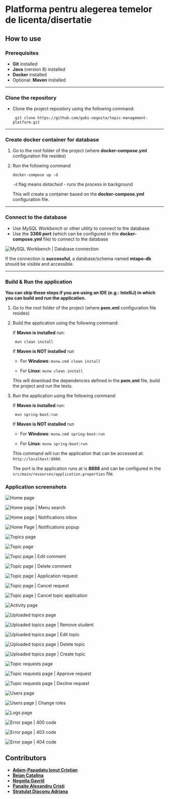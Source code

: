 
# Platforma pentru alegerea temelor de licenta/disertatie

## How to use

### Prerequisites

 - **Git** installed
 - **Java** (version 8) installed
 - **Docker** installed
 - Optional: **Maven** installed

---

### Clone the repository

 - Clone the project repository using the following command:

	    git clone https://github.com/gabi-negoita/topic-management-platform.git

---

### Create docker container for database

 1. Go to the root folder of the project (where **docker-compose.yml** configuration file resides)
 2. Run the following command

		docker-compose up -d
	
	`-d` flag means *detached* - runs the process in background

	This will create a container based on the **docker-compose.yml** configuration file.

---

### Connect to the database

 - Use *MySQL Workbench* or other utility to connect to the database
 - Use the **3366 port** (which can be configured in the **docker-compose.yml** file) to connect to the database

![MySQL Workbench | Database connection](https://i.ibb.co/308r636/Screenshot-2021-11-02-212602.png)

If the connection is **successful**, a database/schema named **mtapo-db** should be visible and accessible.

---
### Build & Run the application

**You can skip these steps if you are using an IDE (e.g.: IntelliJ) in which you can build and run the application.**

1. Go to the root folder of the project (where **pom.xml** configuration file resides)
2. Build the application using the following command:
	
	If **Maven is installed** run:

		mvn clean install
	 
	
	If **Maven is NOT installed** run
	- For **Windows**: `mvnw.cmd clean install`
	
	- For **Linux**: `mvnw clean install`

	This will download the dependencies defined in the **pom.xml** file, build the project and run the tests.

3. Run the application using the following command:
	
	If **Maven is installed** run:

		mvn spring-boot:run
	
	
	If **Maven is NOT installed** run
	- For **Windows**: `mvnw.cmd spring-boot:run`
	
	- For **Linux**: `mvnw spring-boot:run`

	This command will run the application that can be accessed at: `http://localhost:8888`. 

	The port is the application runs at is **8888** and can be configured in the `src/main/resources/application.properties` file.

### Application screenshots

![Home page](https://github.com/gabi-negoita/topic-management-platform/blob/main/screenshots/home-page.jpeg?raw=true)

![Home page | Menu search](https://github.com/gabi-negoita/topic-management-platform/blob/main/screenshots/home-page-menu-search.jpeg?raw=true)

![Home page | Notifications inbox](https://github.com/gabi-negoita/topic-management-platform/blob/main/screenshots/home-page-notifications-inbox.jpeg?raw=true)

![Home Page | Notifications popup](https://github.com/gabi-negoita/topic-management-platform/blob/main/screenshots/home-page-notifications-popup.jpeg?raw=true)

![Topics page](https://github.com/gabi-negoita/topic-management-platform/blob/main/screenshots/topics-page.jpeg?raw=true)

![Topic page](https://github.com/gabi-negoita/topic-management-platform/blob/main/screenshots/topic-page.jpeg?raw=true)

![Topic page | Edit comment](https://github.com/gabi-negoita/topic-management-platform/blob/main/screenshots/topic-page-edit-comment.jpeg?raw=true)

![Topic page | Delete comment](https://github.com/gabi-negoita/topic-management-platform/blob/main/screenshots/topic-page-delete-comment.jpeg?raw=true)

![Topic page | Application request](https://github.com/gabi-negoita/topic-management-platform/blob/main/screenshots/topic-page-application-request.jpeg?raw=true)

![Topic page | Cancel request](https://github.com/gabi-negoita/topic-management-platform/blob/main/screenshots/topic-page-cancel-request.jpeg?raw=true)

![Topic page | Cancel topic application](https://github.com/gabi-negoita/topic-management-platform/blob/main/screenshots/topic-page-cancel-topic-application.jpeg?raw=true)

![Activity page](https://github.com/gabi-negoita/topic-management-platform/blob/main/screenshots/activity-page.jpeg?raw=true)

![Uploaded topics page](https://github.com/gabi-negoita/topic-management-platform/blob/main/screenshots/uploaded-topics-page.jpeg?raw=true)

![Uploaded topics page | Remove student](https://github.com/gabi-negoita/topic-management-platform/blob/main/screenshots/uploaded-topics-page-remove-student.jpeg?raw=true)

![Uploaded topics page | Edit topic](https://github.com/gabi-negoita/topic-management-platform/blob/main/screenshots/uploaded-topics-page-edit-topic.jpeg?raw=true)

![Uploaded topics page | Delete topic](https://github.com/gabi-negoita/topic-management-platform/blob/main/screenshots/uploaded-topics-page-delete-topic.jpeg?raw=true)

![Uploaded topics page | Create topic](https://github.com/gabi-negoita/topic-management-platform/blob/main/screenshots/uploaded-topics-page-create-topic.jpeg?raw=true)

![Topic requests page](https://github.com/gabi-negoita/topic-management-platform/blob/main/screenshots/topic-requests-page.jpeg?raw=true)

![Topic requests page | Approve request](https://github.com/gabi-negoita/topic-management-platform/blob/main/screenshots/topic-requests-page-approve-request.jpeg?raw=true)

![Topic requests page | Decline request](https://github.com/gabi-negoita/topic-management-platform/blob/main/screenshots/topic-requests-page-decline-request.jpeg?raw=true)

![Users page](https://github.com/gabi-negoita/topic-management-platform/blob/main/screenshots/users-page.jpeg?raw=true)

![Users page | Change roles](https://github.com/gabi-negoita/topic-management-platform/blob/main/screenshots/users-page-change-user-role.jpeg?raw=true)

![Logs page](https://github.com/gabi-negoita/topic-management-platform/blob/main/screenshots/logs-page.jpeg?raw=true)

![Error page | 400 code](https://github.com/gabi-negoita/topic-management-platform/blob/main/screenshots/error-page-400.jpeg?raw=true)

![Error page | 403 code](https://github.com/gabi-negoita/topic-management-platform/blob/main/screenshots/error-page-403.jpeg?raw=true)

![Error page | 404 code](https://github.com/gabi-negoita/topic-management-platform/blob/main/screenshots/error-page-404.jpeg?raw=true)

## Contributors

 - [**Adam-Papadatu Ionut Cristian**](https://github.com/TPzChris)
 - [**Bejan Catalina**](https://github.com/catalina-bejan)
 - [**Negoita Gavriil**](https://github.com/gabi-negoita)
 - [**Panaite Alexandru Cristi**](https://github.com/AlexPanaite)
 - [**Stratulat Diaconu Adriana**](https://github.com/astratul)